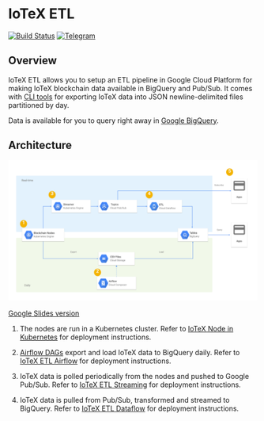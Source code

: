 # IoTeX ETL

[![Build Status](https://travis-ci.org/blockchain-etl/iotex-etl.svg?branch=master)](https://travis-ci.org/blockchain-etl/iotex-etl)
[![Telegram](https://img.shields.io/badge/telegram-join%20chat-blue.svg)](https://t.me/joinchat/GsMpbA3mv1OJ6YMp3T5ORQ)

## Overview

IoTeX ETL allows you to setup an ETL pipeline in Google Cloud Platform for making IoTeX blockchain data available
in BigQuery and Pub/Sub. It comes with [CLI tools](/cli) for exporting IoTeX data into JSON newline-delimited files
partitioned by day. 

Data is available for you to query right away in 
[Google BigQuery](https://console.cloud.google.com/bigquery?page=dataset&d=mainnet&p=iotex-etl).

## Architecture

![iotex_etl_architecture.svg](iotex_etl_architecture.svg)

[Google Slides version](https://docs.google.com/presentation/d/1VFMR4f8lghnpGZWZTevRTv6Zn9n9IUWHRnNrQsNE-8Y/edit#slide=id.p89)

1. The nodes are run in a Kubernetes cluster. 
    Refer to [IoTeX Node in Kubernetes](https://github.com/blockchain-etl/iotex-kubernetes) for deployment instructions.

2. [Airflow DAGs](https://airflow.apache.org/) export and load IoTeX data to BigQuery daily. 
    Refer to [IoTeX ETL Airflow](/airflow) for deployment instructions.
  
3. IoTeX data is polled periodically from the nodes and pushed to Google Pub/Sub. 
    Refer to [IoTeX ETL Streaming](/streaming) for deployment instructions.  
  
4. IoTeX data is pulled from Pub/Sub, transformed and streamed to BigQuery. 
    Refer to [IoTeX ETL Dataflow](/dataflow) for deployment instructions.  
 